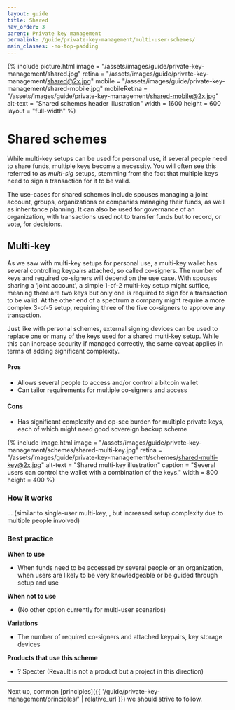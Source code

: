 ```yaml
---
layout: guide
title: Shared
nav_order: 3
parent: Private key management
permalink: /guide/private-key-management/multi-user-schemes/
main_classes: -no-top-padding
---
```


{% include picture.html
   image = "/assets/images/guide/private-key-management/shared.jpg"
   retina = "/assets/images/guide/private-key-management/shared@2x.jpg"
   mobile = "/assets/images/guide/private-key-management/shared-mobile.jpg"
   mobileRetina = "/assets/images/guide/private-key-management/shared-mobile@2x.jpg"
   alt-text = "Shared schemes header illustration"
   width = 1600
   height = 600
   layout = "full-width"
%}

# Shared schemes

While multi-key setups can be used for personal use, if several people need to share funds, multiple keys become a necessity. You will often see this referred to as *multi-sig* setups, stemming from the fact that multiple keys need to sign a transaction for it to be valid.

The use-cases for shared schemes include spouses managing a joint account, groups, organizations or companies managing their funds, as well as inheritance planning. It can also be used for governance of an organization, with transactions used not to transfer funds but to record, or vote, for decisions. 

## Multi-key

As we saw with multi-key setups for personal use, a multi-key wallet has several controlling keypairs attached, so called co-signers. The number of keys and required co-signers will depend on the use case. With spouses sharing a ‘joint account’, a simple 1-of-2 multi-key setup might suffice, meaning there are two keys but only one is required to sign for a transaction to be valid. At the other end of a spectrum a company might require a more complex 3-of-5 setup, requiring three of the five co-signers to approve any transaction. 

Just like with personal schemes, external signing devices can be used to replace one or many of the keys used for a shared multi-key setup. While this can increase security if managed correctly, the same caveat applies in terms of adding significant complexity. 

#### Pros 
- Allows several people to access and/or control a bitcoin wallet
- Can tailor requirements for multiple co-signers and access

#### Cons 
- Has significant complexity and op-sec burden for multiple private keys, each of which might need good sovereign backup scheme

{% include image.html
   image = "/assets/images/guide/private-key-management/schemes/shared-multi-key.jpg"
   retina = "/assets/images/guide/private-key-management/schemes/shared-multi-key@2x.jpg"
   alt-text = "Shared multi-key illustration"
   caption = "Several users can control the wallet with a combination of the keys."
   width = 800
   height = 400
%}

### How it works 
… (similar to single-user multi-key, , but increased setup complexity due to multiple people involved) 

### Best practice

**When to use** 
- When funds need to be accessed by several people or an organization, when users are likely to be very knowledgeable or be guided through setup and use

**When not to use** 
- (No other option currently for multi-user scenarios)

**Variations** 
- The number of required co-signers and attached keypairs, key storage devices

**Products that use this scheme** 
- ? Specter (Revault is not a product but a project in this direction)

---

Next up, common [principles]({{ '/guide/private-key-management/principles/' | relative_url }}) we should strive to follow.